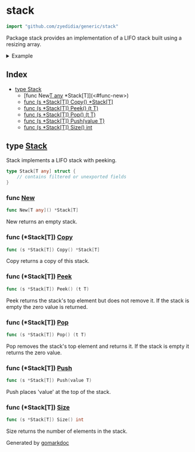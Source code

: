 <!-- Code generated by gomarkdoc. DO NOT EDIT -->

# stack

```go
import "github.com/zyedidia/generic/stack"
```

Package stack provides an implementation of a LIFO stack built using a resizing array\.

<details><summary>Example</summary>
<p>

```go
package main

import (
	"fmt"
	"github.com/zyedidia/generic/stack"
)

func main() {
	st := stack.New[string]()
	st.Push("foo")
	st.Push("bar")

	fmt.Println(st.Pop())
	fmt.Println(st.Peek())

	st.Push("baz")
	fmt.Println(st.Size())
}
```

#### Output

```
bar
foo
2
```

</p>
</details>

## Index

- [type Stack](<#type-stack>)
  - [func New[T any]() *Stack[T]](<#func-new>)
  - [func (s *Stack[T]) Copy() *Stack[T]](<#func-stackt-copy>)
  - [func (s *Stack[T]) Peek() (t T)](<#func-stackt-peek>)
  - [func (s *Stack[T]) Pop() (t T)](<#func-stackt-pop>)
  - [func (s *Stack[T]) Push(value T)](<#func-stackt-push>)
  - [func (s *Stack[T]) Size() int](<#func-stackt-size>)


## type [Stack](<https://github.com/zyedidia/generic/blob/master/stack/stack.go#L6-L8>)

Stack implements a LIFO stack with peeking\.

```go
type Stack[T any] struct {
    // contains filtered or unexported fields
}
```

### func [New](<https://github.com/zyedidia/generic/blob/master/stack/stack.go#L11>)

```go
func New[T any]() *Stack[T]
```

New returns an empty stack\.

### func \(\*Stack\[T\]\) [Copy](<https://github.com/zyedidia/generic/blob/master/stack/stack.go#L48>)

```go
func (s *Stack[T]) Copy() *Stack[T]
```

Copy returns a copy of this stack\.

### func \(\*Stack\[T\]\) [Peek](<https://github.com/zyedidia/generic/blob/master/stack/stack.go#L35>)

```go
func (s *Stack[T]) Peek() (t T)
```

Peek returns the stack's top element but does not remove it\. If the stack is empty the zero value is returned\.

### func \(\*Stack\[T\]\) [Pop](<https://github.com/zyedidia/generic/blob/master/stack/stack.go#L24>)

```go
func (s *Stack[T]) Pop() (t T)
```

Pop removes the stack's top element and returns it\. If the stack is empty it returns the zero value\.

### func \(\*Stack\[T\]\) [Push](<https://github.com/zyedidia/generic/blob/master/stack/stack.go#L18>)

```go
func (s *Stack[T]) Push(value T)
```

Push places 'value' at the top of the stack\.

### func \(\*Stack\[T\]\) [Size](<https://github.com/zyedidia/generic/blob/master/stack/stack.go#L43>)

```go
func (s *Stack[T]) Size() int
```

Size returns the number of elements in the stack\.



Generated by [gomarkdoc](<https://github.com/princjef/gomarkdoc>)
